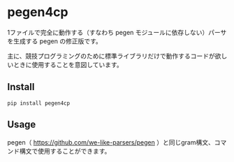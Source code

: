 # pegen4cp

1ファイルで完全に動作する（すなわち pegen モジュールに依存しない）パーサを生成する pegen の修正版です。

主に、競技プログラミングのために標準ライブラリだけで動作するコードが欲しいときに使用することを意図しています。

## Install

```commandline
pip install pegen4cp
```

## Usage

pegen（ https://github.com/we-like-parsers/pegen ）と同じgram構文、コマンド構文で使用することができます。
